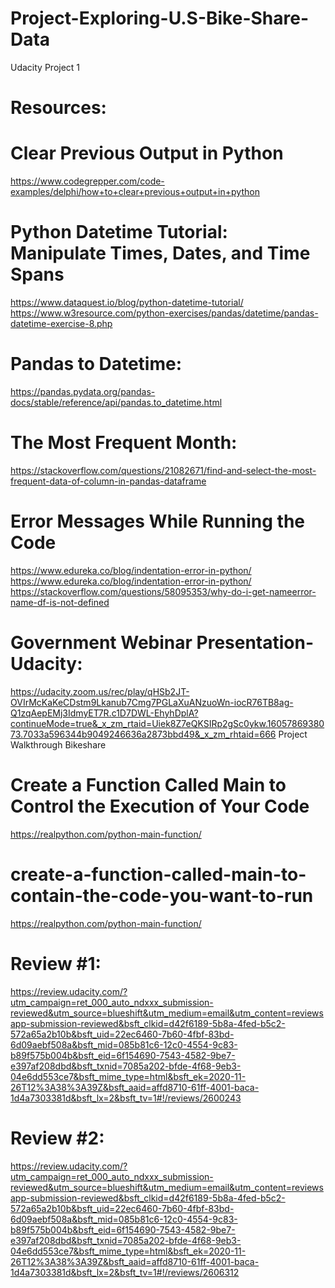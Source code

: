 # Project-Exploring-U.S-Bike-Share-Data
Udacity Project 1

# Resources:

# Clear Previous Output in Python
https://www.codegrepper.com/code-examples/delphi/how+to+clear+previous+output+in+python

# Python Datetime Tutorial: Manipulate Times, Dates, and Time Spans
https://www.dataquest.io/blog/python-datetime-tutorial/
https://www.w3resource.com/python-exercises/pandas/datetime/pandas-datetime-exercise-8.php

# Pandas to Datetime:
https://pandas.pydata.org/pandas-docs/stable/reference/api/pandas.to_datetime.html

# The Most Frequent Month:
https://stackoverflow.com/questions/21082671/find-and-select-the-most-frequent-data-of-column-in-pandas-dataframe

# Error Messages While Running the Code
https://www.edureka.co/blog/indentation-error-in-python/
https://www.edureka.co/blog/indentation-error-in-python/
https://stackoverflow.com/questions/58095353/why-do-i-get-nameerror-name-df-is-not-defined

# Government Webinar Presentation-Udacity:
https://udacity.zoom.us/rec/play/qHSb2JT-OVIrMcKaKeCDstm9Lkanub7Cmg7PGLaXuANzuoWn-iocR76TB8ag-Q1zqAepEMj3IdmyET7R.c1D7DWL-EhyhDplA?continueMode=true&_x_zm_rtaid=Uiek8Z7eQKSIRp2gSc0ykw.1605786938073.7033a596344b9049246636a2873bbd49&_x_zm_rhtaid=666
Project Walkthrough Bikeshare


# Create a Function Called Main to Control the Execution of Your Code
https://realpython.com/python-main-function/
# create-a-function-called-main-to-contain-the-code-you-want-to-run
https://realpython.com/python-main-function/


# Review #1:
https://review.udacity.com/?utm_campaign=ret_000_auto_ndxxx_submission-reviewed&utm_source=blueshift&utm_medium=email&utm_content=reviewsapp-submission-reviewed&bsft_clkid=d42f6189-5b8a-4fed-b5c2-572a65a2b10b&bsft_uid=22ec6460-7b60-4fbf-83bd-6d09aebf508a&bsft_mid=085b81c6-12c0-4554-9c83-b89f575b004b&bsft_eid=6f154690-7543-4582-9be7-e397af208dbd&bsft_txnid=7085a202-bfde-4f68-9eb3-04e6dd553ce7&bsft_mime_type=html&bsft_ek=2020-11-26T12%3A38%3A39Z&bsft_aaid=affd8710-61ff-4001-baca-1d4a7303381d&bsft_lx=2&bsft_tv=1#!/reviews/2600243

# Review #2:
https://review.udacity.com/?utm_campaign=ret_000_auto_ndxxx_submission-reviewed&utm_source=blueshift&utm_medium=email&utm_content=reviewsapp-submission-reviewed&bsft_clkid=d42f6189-5b8a-4fed-b5c2-572a65a2b10b&bsft_uid=22ec6460-7b60-4fbf-83bd-6d09aebf508a&bsft_mid=085b81c6-12c0-4554-9c83-b89f575b004b&bsft_eid=6f154690-7543-4582-9be7-e397af208dbd&bsft_txnid=7085a202-bfde-4f68-9eb3-04e6dd553ce7&bsft_mime_type=html&bsft_ek=2020-11-26T12%3A38%3A39Z&bsft_aaid=affd8710-61ff-4001-baca-1d4a7303381d&bsft_lx=2&bsft_tv=1#!/reviews/2606312
